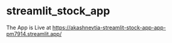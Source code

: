 # streamlit_stock_app
The App is Live at https://akashnevtia-streamlit-stock-app-app-pm7914.streamlit.app/ 
